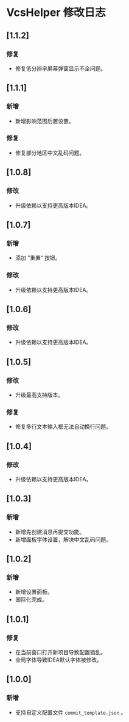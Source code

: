 <!-- Keep a Changelog guide -> https://keepachangelog.com -->

# VcsHelper 修改日志

## [1.1.2]
### 修复
- 修复低分辨率屏幕弹窗显示不全问题。

## [1.1.1]
### 新增
- 新增影响范围后置设置。
### 修复
- 修复部分地区中文乱码问题。

## [1.0.8]
### 修改
- 升级依赖以支持更高版本IDEA。

## [1.0.7]
### 新增
- 添加 ”重置“ 按钮。
### 修改
- 升级依赖以支持更高版本IDEA。

## [1.0.6]
### 修改
- 升级依赖以支持更高版本IDEA。

## [1.0.5]
### 修改
- 升级最高支持版本。
### 修复
- 修复多行文本输入框无法自动换行问题。

## [1.0.4]
### 修改
- 升级依赖以支持更高版本IDEA。

## [1.0.3]
### 新增
- 新增先创建消息再提交功能。
- 新增面板字体设置，解决中文乱码问题。

## [1.0.2]
### 新增
- 新增设置面板。
- 国际化完成。

## [1.0.1]
### 修复
- 在当前窗口打开新项目导致配置错乱。
- 全局字体导致IDEA默认字体被修改。

## [1.0.0]
### 新增
- 支持自定义配置文件 `commit_template.json` 。
